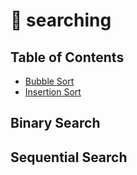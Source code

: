 # 📖 searching

## Table of Contents

- [Bubble Sort](#bubble-sort)
- [Insertion Sort](#insertion-sort)

## Binary Search <a name="binary-search "></a>
## Sequential Search <a name="sequential-search"></a>
